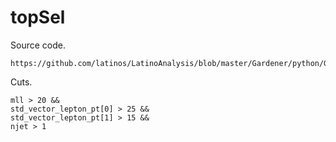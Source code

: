 topSel
====

Source code.

    https://github.com/latinos/LatinoAnalysis/blob/master/Gardener/python/Gardener_cfg.py

Cuts.

    mll > 20 &&
    std_vector_lepton_pt[0] > 25 &&
    std_vector_lepton_pt[1] > 15 &&
    njet > 1
